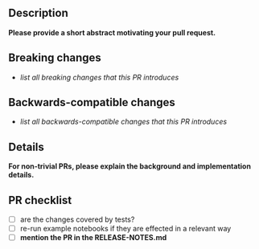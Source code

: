 
## Description

**Please provide a short abstract motivating your pull request.**


## Breaking changes
+ *list all breaking changes that this PR introduces*

## Backwards-compatible changes
+ *list all backwards-compatible changes that this PR introduces*

## Details

**For non-trivial PRs, please explain the background and implementation details.**

## PR checklist
+ [ ] are the changes covered by tests?
+ [ ] re-run example notebooks if they are effected in a relevant way
+ [ ] **mention the PR in the RELEASE-NOTES.md**
